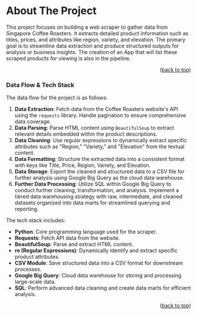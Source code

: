 # About The Project

This project focuses on building a web scraper to gather data from Singapore Coffee Roasters. It extracts detailed product information such as titles, prices, and attributes like region, variety, and elevation. The primary goal is to streamline data extraction and produce structured outputs for analysis or business insights. The creation of an App that will list these scraped products for viewing is also in the pipeline.

<p align="right">(<a href="#readme-top">back to top</a>)</p>

### Data Flow & Tech Stack

The data flow for the project is as follows:

1. **Data Extraction**: Fetch data from the Coffee Roasters website's API using the `requests` library. Handle pagination to ensure comprehensive data coverage.
2. **Data Parsing**: Parse HTML content using `BeautifulSoup` to extract relevant details embedded within the product descriptions.
3. **Data Cleaning**: Use regular expressions to dynamically extract specific attributes such as "Region," "Variety," and "Elevation" from the textual content.
4. **Data Formatting**: Structure the extracted data into a consistent format with keys like Title, Price, Region, Variety, and Elevation.
5. **Data Storage**: Export the cleaned and structured data to a CSV file for further analysis using Google Big Query as the cloud data warehouse.
6. **Further Data Processing**: Utilize SQL within Google Big Query to conduct further cleaning, transformation, and analysis. Implement a tiered data warehousing strategy with raw, intermediate, and cleaned datasets organized into data marts for streamlined querying and reporting.

The tech stack includes:
- **Python**: Core programming language used for the scraper.
- **Requests**: Fetch API data from the website.
- **BeautifulSoup**: Parse and extract HTML content.
- **re (Regular Expressions)**: Dynamically identify and extract specific product attributes.
- **CSV Module**: Save structured data into a CSV format for downstream processes.
- **Google Big Query**: Cloud data warehouse for storing and processing large-scale data.
- **SQL**: Perform advanced data cleaning and create data marts for efficient analysis.


<p align="right">(<a href="#readme-top">back to top</a>)</p>





